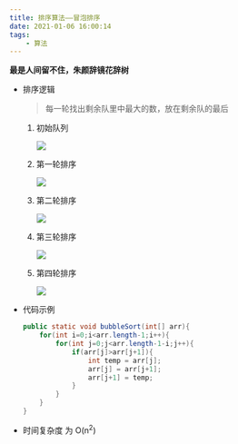 ```yaml
---
title: 排序算法——冒泡排序
date: 2021-01-06 16:00:14
tags:
    - 算法
---
```

**最是人间留不住，朱颜辞镜花辞树**
<!--more-->
- 排序逻辑

  > 每一轮找出剩余队里中最大的数，放在剩余队的最后

  1. 初始队列

     ![](https://gitee.com/buxiaoxing/image-bed/raw/master/img/1747833-20200719221806976-244420718.png)



  2. 第一轮排序

     ![](https://gitee.com/buxiaoxing/image-bed/raw/master/img/1747833-20200719221829080-869434354.png)



  3. 第二轮排序

     ![](https://gitee.com/buxiaoxing/image-bed/raw/master/img/1747833-20200719221841978-2036479761.png)



  4. 第三轮排序

     ![](https://gitee.com/buxiaoxing/image-bed/raw/master/img/1747833-20200719221900713-808627289.png)



  5. 第四轮排序

     ![](https://gitee.com/buxiaoxing/image-bed/raw/master/img/1747833-20200720082903255-1965866709.png)





- 代码示例

  ```java
  public static void bubbleSort(int[] arr){
      for(int i=0;i<arr.length-1;i++){
          for(int j=0;j<arr.length-1-i;j++){
              if(arr[j]>arr[j+1]){
                  int temp = arr[j];
                  arr[j] = arr[j+1];
                  arr[j+1] = temp;
              }
          }
      }
  }
  ```

  

- 时间复杂度 为 O(n<sup>2</sup>)

